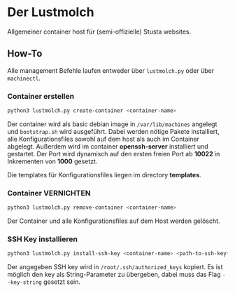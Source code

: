 # Der Lustmolch
Allgemeiner container host für (semi-offizielle) Stusta websites.

## How-To
Alle management Befehle laufen entweder über `lustmolch.py` oder über `machinectl`.

### Container erstellen
```bash
python3 lustmolch.py create-container <container-name>
```
Der container wird als basic debian image in `/var/lib/machines` angelegt und `bootstrap.sh` wird ausgeführt.
Dabei werden nötige Pakete installiert, alle Konfigurationsfiles sowohl auf dem host als auch im Container abgelegt. 
Außerdem wird im container **openssh-server** installiert und gestartet. Der Port wird dynamisch auf den ersten 
freien Port ab **10022** in Inkrementen von **1000** gesetzt.

Die templates für Konfigurationsfiles liegen im directory **templates**.

### Container VERNICHTEN
```bash
python3 lustmolch.py remove-container <container-name>
```
Der Container und alle Konfigurationsfiles auf dem Host werden gelöscht.

### SSH Key installieren
```bash
python3 lustmolch.py install-ssh-key <container-name> <path-to-ssh-key>
```
Der angegeben SSH key wird in `/root/.ssh/authorized_keys` kopiert. Es ist möglich den key als String-Parameter
zu übergeben, dabei muss das Flag `--key-string` gesetzt sein.
